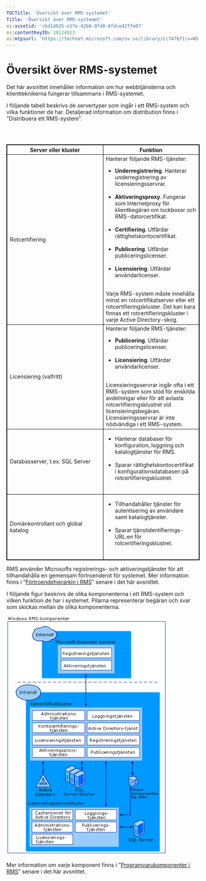 ```yaml
---
TOCTitle: 'Översikt över RMS-systemet'
Title: 'Översikt över RMS-systemet'
ms:assetid: 'cbd14635-e17e-42b8-9fd8-6fdce42ffe07'
ms:contentKeyID: 18124913
ms:mtpsurl: 'https://technet.microsoft.com/sv-se/library/Cc747671(v=WS.10)'
---
```


Översikt över RMS-systemet
==========================

Det här avsnittet innehåller information om hur webbtjänsterna och klientteknikerna fungerar tillsammans i RMS-systemet.

I följande tabell beskrivs de servertyper som ingår i ett RMS-system och vilka funktioner de har. Detaljerad information om distribution finns i ”Distribuera ett RMS-system”.

###  

 
<table style="border:1px solid black;">
<colgroup>
<col width="50%" />
<col width="50%" />
</colgroup>
<thead>
<tr class="header">
<th style="border:1px solid black;" >Server eller kluster</th>
<th style="border:1px solid black;" >Funktion</th>
</tr>
</thead>
<tbody>
<tr class="odd">
<td style="border:1px solid black;">Rotcertifiering</td>
<td style="border:1px solid black;">Hanterar följande RMS-tjänster:
<ul>
<li><strong>Underregistrering</strong>. Hanterar underregistrering av licensieringsservrar.<br />
<br />
</li>
<li><strong>Aktiveringsproxy</strong>. Fungerar som Internetproxy för klientbegäran om lockboxar och RMS-datorcertifikat.<br />
<br />
</li>
<li><strong>Certifiering</strong>. Utfärdar rättighetskontocertifikat.<br />
<br />
</li>
<li><strong>Publicering</strong>. Utfärdar publiceringslicenser.<br />
<br />
</li>
<li><strong>Licensiering</strong>. Utfärdar användarlicenser.<br />
<br />
</li>
</ul>
Varje RMS-system måste innehålla minst en rotcertifikatserver eller ett rotcertifieringskluster. Det kan bara finnas ett rotcertifieringskluster i varje Active Directory-skog.</td>
</tr>
<tr class="even">
<td style="border:1px solid black;">Licensiering (valfritt)</td>
<td style="border:1px solid black;">Hanterar följande RMS-tjänster:
<ul>
<li><strong>Publicering</strong>. Utfärdar publiceringslicenser.<br />
<br />
</li>
<li><strong>Licensiering</strong>. Utfärdar användarlicenser.<br />
<br />
</li>
</ul>
Licensieringsservrar ingår ofta i ett RMS-system som stöd för enskilda avdelningar eller för att avlasta rotcertifieringsklustret vid licensieringsbegäran. Licensieringsservrar är inte nödvändiga i ett RMS-system.</td>
</tr>
<tr class="odd">
<td style="border:1px solid black;">Databasserver, t.ex. SQL Server</td>
<td style="border:1px solid black;"><ul>
<li>Hanterar databaser för konfiguration, loggning och katalogtjänster för RMS.<br />
<br />
</li>
<li>Sparar rättighetskontocertifikat i konfigurationsdatabasen på rotcertifieringsklustret.<br />
<br />
</li>
</ul></td>
</tr>
<tr class="even">
<td style="border:1px solid black;">Domänkontrollant och global katalog</td>
<td style="border:1px solid black;"><ul>
<li>Tillhandahåller tjänster för autentisering av användare samt katalogtjänster.<br />
<br />
</li>
<li>Sparar tjänstidentifierings-URL:en för rotcertifieringsklustret.<br />
<br />
</li>
</ul></td>
</tr>
</tbody>
</table>
 

RMS använder Microsofts registrerings- och aktiveringstjänster för att tillhandahålla en gemensam förtroenderot för systemet. Mer information finns i ”[Förtroendehierarkin i RMS](https://technet.microsoft.com/2d44182f-a653-4383-aba1-dade53f7cf9a)” senare i det här avsnittet.

I följande figur beskrivs de olika komponenterna i ett RMS-system och vilken funktion de har i systemet. Pilarna representerar begäran och svar som skickas mellan de olika komponenterna.

![](images/Cc747671.29138741-d45c-459b-8ead-b9bc3f708dd5(WS.10).gif "Programvarukomponenter i RMS")

Mer information om varje komponent finns i ”[Programvarukomponenter i RMS](https://technet.microsoft.com/e38a840e-f390-48fd-8354-50108a64f5ca)” senare i det här avsnittet.
